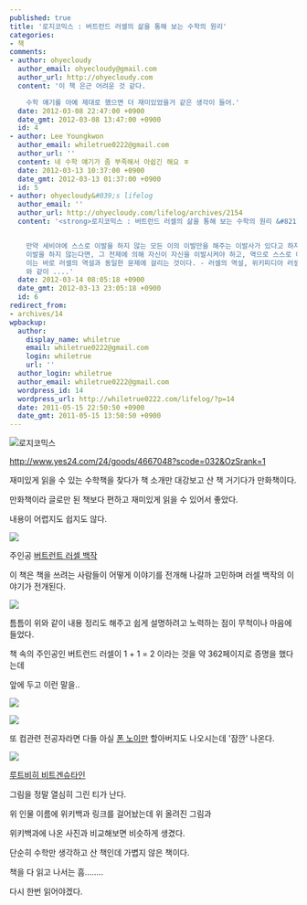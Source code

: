 ```yaml
---
published: true
title: '로지코믹스 : 버트런드 러셀의 삶을 통해 보는 수학의 원리'
categories:
- 책
comments:
- author: ohyecloudy
  author_email: ohyecloudy@gmail.com
  author_url: http://ohyecloudy.com
  content: '이 책 은근 어려운 것 같다.

    수학 얘기를 아예 제대로 했으면 더 재미있었을거 같은 생각이 들어.'
  date: 2012-03-08 22:47:00 +0900
  date_gmt: 2012-03-08 13:47:00 +0900
  id: 4
- author: Lee Youngkwon
  author_email: whiletrue0222@gmail.com
  author_url: ''
  content: 네 수학 얘기가 좀 부족해서 아쉽긴 해요 ㅎ
  date: 2012-03-13 10:37:00 +0900
  date_gmt: 2012-03-13 01:37:00 +0900
  id: 5
- author: ohyecloudy&#039;s lifelog
  author_email: ''
  author_url: http://ohyecloudy.com/lifelog/archives/2154
  content: '<strong>로지코믹스 : 버트런드 러셀의 삶을 통해 보는 수학의 원리 &#8211; 러셀의 역설...</strong>


    만약 세비야에 스스로 이발을 하지 않는 모든 이의 이발만을 해주는 이발사가 있다고 하자. 이 이발사는 이발을 스스로 해야 할까? 만약 스스로
    이발을 하지 않는다면, 그 전제에 의해 자신이 자신을 이발시켜야 하고, 역으로 스스로 이발을 한다면, 자신이 자신을 이발시켜서는 안 된다.
    이는 바로 러셀의 역설과 동일한 문제에 걸리는 것이다. - 러셀의 역설, 위키피디아 러셀의 역설. &#8216;나는 지금 거짓말을 하고 있습니다.&#8217;
    와 같이 ....'
  date: 2012-03-14 08:05:18 +0900
  date_gmt: 2012-03-13 23:05:18 +0900
  id: 6
redirect_from:
- archives/14
wpbackup:
  author:
    display_name: whiletrue
    email: whiletrue0222@gmail.com
    login: whiletrue
    url: ''
  author_login: whiletrue
  author_email: whiletrue0222@gmail.com
  wordpress_id: 14
  wordpress_url: http://whiletrue0222.com/lifelog/?p=14
  date: 2011-05-15 22:50:50 +0900
  date_gmt: 2011-05-15 13:50:50 +0900
---
```


![로지코믹스](http://image.yes24.com/momo/TopCate105/MidCate02/10411389.jpg)

<http://www.yes24.com/24/goods/4667048?scode=032&OzSrank=1>

재미있게 읽을 수 있는 수학책을 찾다가 책 소개만 대강보고 산 책 거기다가 만화책이다.

만화책이라 글로만 된 책보다 편하고 재미있게 읽을 수 있어서 좋았다.

내용이 어렵지도 쉽지도 않다.

![](http://lh3.ggpht.com/-8i6-J5ZHmqo/TwCANqzQkTI/AAAAAAAACJM/XXl-YFM5iAA/s800/e0070413_4dcfdaad1816c.jpg)

주인공 [버트런트 러셀 백작](http://ko.wikipedia.org/wiki/%EB%B2%84%ED%8A%B8%EB%9F%B0%EB%93%9C_%EB%9F%AC%EC%85%80)



이 책은 책을 쓰려는 사람들이 어떻게 이야기를 전개해 나갈까 고민하며 러셀 백작의 이야기가 전개된다.

![](http://lh5.ggpht.com/-4C3ipkhwj5k/TwCAOVVPmkI/AAAAAAAACJQ/wpB8UtGvKFo/s800/e0070413_4dcfdab0b91dd.jpg)

틈틈이 위와 같이 내용 정리도 해주고 쉽게 설명하려고 노력하는 점이 무척이나 마음에 들었다.



책 속의 주인공인 버트런드 러셀이 1 + 1 = 2 이라는 것을 약 362페이지로 증명을 했다는데

앞에 두고 이런 말을..

![](http://lh3.ggpht.com/-XsAUgYgIF8g/TwCAQvSA9nI/AAAAAAAACJo/gfDXBtJqHRU/s800/e0070413_4dcfdab477a6f.jpg)


![](http://lh5.ggpht.com/-w5j0TAqT-zk/TwCAQOrwvzI/AAAAAAAACJg/yqvm8c2zBIc/s800/e0070413_4dcfdab364efb.jpg)

또 컴관련 전공자라면 다들 아실 [폰 노이만](http://ko.wikipedia.org/wiki/%EC%A1%B4_%ED%8F%B0_%EB%85%B8%EC%9D%B4%EB%A7%8C)
할아버지도 나오시는데 '잠깐' 나온다.



![](http://lh3.ggpht.com/-qL-YpTT-u7A/TwCAOx_HnFI/AAAAAAAACJc/lJtZZyd8cS8/s800/e0070413_4dcfdab075db9.jpg)

[루트비히 비트겐슈타인](http://ko.wikipedia.org/wiki/%EB%B9%84%ED%8A%B8%EA%B2%90%EC%8A%88%ED%83%80%EC%9D%B8)



그림을 정말 열심히 그린 티가 난다.

위 인물 이름에 위키백과 링크를 걸어놨는데 위 올려진 그림과

위키백과에 나온 사진과 비교해보면 비슷하게 생겼다.

단순히 수학만 생각하고 산 책인데 가볍지 않은 책이다.

책을 다 읽고 나서는 흠........

다시 한번 읽어야겠다.
